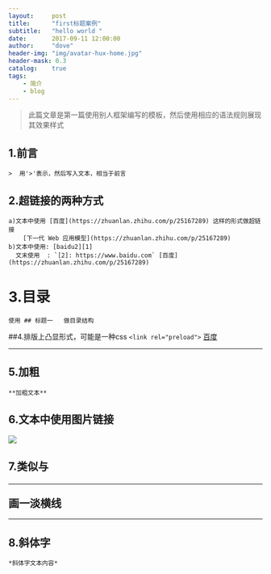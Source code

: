 ```yaml
---
layout:     post
title:      "first标题案例"	
subtitle:   "hello world "			
date:       2017-09-11 12:00:00
author:     "dove"
header-img: "img/avatar-hux-home.jpg"  
header-mask: 0.3
catalog:    true
tags:
    - 简介
    - blog
---
```


> 此篇文章是第一篇使用别人框架编写的模板，然后使用相应的语法规则展现其效果样式

## 1.前言
	>  用'>'表示，然后写入文本，相当于前言
	
## 2.超链接的两种方式
	a)文本中使用 [百度](https://zhuanlan.zhihu.com/p/25167289) 这样的形式做超链接
		[下一代 Web 应用模型](https://zhuanlan.zhihu.com/p/25167289)
	b)文本中使用: [baidu2][1]
	  文末使用  : `[2]: https://www.baidu.com` [百度](https://zhuanlan.zhihu.com/p/25167289) 

	  
# 3.目录
	使用 ## 标题一   做目录结构
	  
##4.排版上凸显形式，可能是一种css
	`<link rel="preload">`  [百度](https://zhuanlan.zhihu.com/p/25167289) 

---	

## 5.加粗
	**加粗文本**

## 6.文本中使用图片链接
![](/img/post-bg-nextgen-web-pwa.jpg)
	
## 7.类似与<hr> 画一淡横线

---

## 8.斜体字
	*斜体字文本内容*



[1]: https://www.baidu.com


